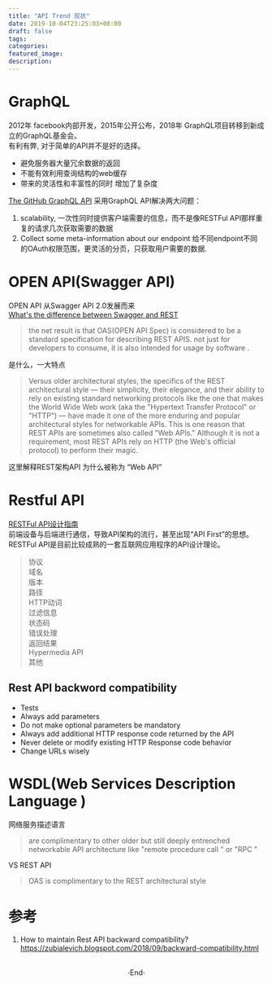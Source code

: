 ```yaml
---
title: "API Trend 现状"
date: 2019-10-04T23:25:03+08:00
draft: false
tags: 
categories: 
featured_image: 
description: 
---
```

# GraphQL
2012年 facebook内部开发，2015年公开公布，2018年 GraphQL项目转移到新成立的GraphQL基金会。   
有利有弊, 对于简单的API并不是好的选择。

- 避免服务器大量冗余数据的返回
- 不能有效利用查询结构的web缓存
- 带来的灵活性和丰富性的同时 增加了复杂度

[The GitHub GraphQL API](https://github.blog/2016-09-14-the-github-graphql-api/) 采用GraphQL API解决两大问题：   

1. scalability, 一次性同时提供客户端需要的信息，而不是像RESTFul API那样重复的请求几次获取需要的数据
2. Collect some meta-information about our endpoint  给不同endpoint不同的OAuth权限范围，更灵活的分页，只获取用户需要的数据.  

# OPEN API(Swagger API)
OPEN API 从Swagger API 2.0发展而来   
[What's the difference between Swagger and REST](https://www.programmableweb.com/news/whats-difference-between-rest-and-swagger/analysis/2018/08/06)  

> the net result is that OAS(OPEN API Spec) is considered to be a standard specification  for describing REST APIS. not just for developers to consume, it is also intended for usage by software . 

是什么，一大特点  

> Versus older architectural styles, the specifics of the REST architectural style — their simplicity, their elegance, and their ability to rely on existing standard networking protocols like the one that makes the World Wide Web work (aka the "Hypertext Transfer Protocol" or "HTTP") — have made it one of the more enduring and popular architectural styles for networkable APIs. This is one reason that REST APIs are sometimes also called "Web APIs." Although it is not a requirement, most REST APIs rely on HTTP (the Web's official protocol) to perform their magic.

这里解释REST架构API 为什么被称为 “Web API”  

# Restful API
[RESTFul API设计指南](http://www.ruanyifeng.com/blog/2014/05/restful_api.html)  
前端设备与后端进行通信，导致API架构的流行，甚至出现“API First”的思想。  
RESTFul API是目前比较成熟的一套互联网应用程序的API设计理论。

> 协议  
域名  
版本  
路径  
HTTP动词  
过滤信息  
状态码  
错误处理  
返回结果  
Hypermedia API  
其他  

## Rest API backword compatibility 

- Tests 
- Always add parameters
- Do not make optional parameters be mandatory
- Always add additional HTTP response code returned by the API
- Never delete or modify existing HTTP Response code behavior
- Change URLs wisely

# WSDL(Web Services Description Language )
网络服务描述语言  

> are complimentary to other older but still deeply entrenched networkable API architecture like "remote procedure call " or  "RPC "

 VS REST API

 > OAS is complimentary to the REST architectural style  



# 参考

1. How to maintain Rest API backward compatibility? 
  https://zubialevich.blogspot.com/2018/09/backward-compatibility.html 



<br>

<center>  ·End·  </center>
